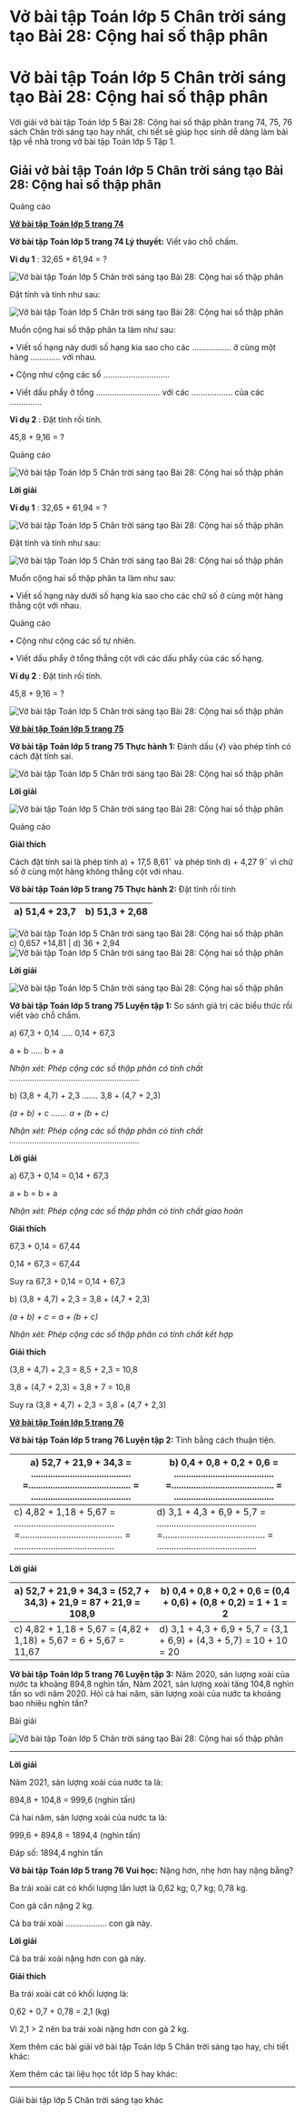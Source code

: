 # Vở bài tập Toán lớp 5 Chân trời sáng tạo Bài 28: Cộng hai số thập phân

# Vở bài tập Toán lớp 5 Chân trời sáng tạo Bài 28: Cộng hai số thập phân

Với giải vở bài tập Toán lớp 5 Bài 28: Cộng hai số thập phân trang 74, 75, 76 sách Chân trời sáng tạo hay nhất, chi tiết sẽ giúp học sinh dễ dàng làm bài tập về nhà trong vở bài tập Toán lớp 5 Tập 1.

## Giải vở bài tập Toán lớp 5 Chân trời sáng tạo Bài 28: Cộng hai số thập phân

Quảng cáo

[**Vở bài tập Toán lớp 5 trang 74**](https://vietjack.com/vbt-toan-5-ct/vbt-toan-lop-5-trang-74.jsp)

**Vở bài tập Toán lớp 5 trang 74 Lý thuyết:** Viết vào chỗ chấm.

**Ví dụ 1** : 32,65 + 61,94 = ?

![Vở bài tập Toán lớp 5 Chân trời sáng tạo Bài 28: Cộng hai số thập phân](https://vietjack.com/vbt-toan-5-ct/images/bai-28-cong-hai-so-thap-phan.PNG)

Đặt tính và tính như sau:

![Vở bài tập Toán lớp 5 Chân trời sáng tạo Bài 28: Cộng hai số thập phân](https://vietjack.com/vbt-toan-5-ct/images/bai-28-cong-hai-so-thap-phan-1.PNG)

Muốn cộng hai số thập phân ta làm như sau:

• Viết số hạng này dưới số hạng kia sao cho các ................. ở cùng một hàng ............. với nhau.

• Cộng như cộng các số .............................

• Viết dấu phẩy ở tổng ............................ với các .................. của các ..............

**Ví dụ 2** : Đặt tính rồi tính.

45,8 + 9,16 = ?

Quảng cáo

![Vở bài tập Toán lớp 5 Chân trời sáng tạo Bài 28: Cộng hai số thập phân](https://vietjack.com/vbt-toan-5-ct/images/bai-28-cong-hai-so-thap-phan-2.PNG)

**Lời giải**

**Ví dụ 1** : 32,65 + 61,94 = ?

![Vở bài tập Toán lớp 5 Chân trời sáng tạo Bài 28: Cộng hai số thập phân](https://vietjack.com/vbt-toan-5-ct/images/bai-28-cong-hai-so-thap-phan-3.PNG)

Đặt tính và tính như sau:

![Vở bài tập Toán lớp 5 Chân trời sáng tạo Bài 28: Cộng hai số thập phân](https://vietjack.com/vbt-toan-5-ct/images/bai-28-cong-hai-so-thap-phan-4.PNG)

Muốn cộng hai số thập phân ta làm như sau:

• Viết số hạng này dưới số hạng kia sao cho các chữ số ở cùng một hàng thẳng cột với nhau.

Quảng cáo

• Cộng như cộng các số tự nhiên.

• Viết dấu phẩy ở tổng thẳng cột với các dấu phẩy của các số hạng.

**Ví dụ 2** : Đặt tính rồi tính.

45,8 + 9,16 = ?

![Vở bài tập Toán lớp 5 Chân trời sáng tạo Bài 28: Cộng hai số thập phân](https://vietjack.com/vbt-toan-5-ct/images/bai-28-cong-hai-so-thap-phan-5.PNG)

[**Vở bài tập Toán lớp 5 trang 75**](https://vietjack.com/vbt-toan-5-ct/vbt-toan-lop-5-trang-75.jsp)

**Vở bài tập Toán lớp 5 trang 75 Thực hành 1:** Đánh dấu (√) vào phép tính có cách đặt tính sai.

![Vở bài tập Toán lớp 5 Chân trời sáng tạo Bài 28: Cộng hai số thập phân](https://vietjack.com/vbt-toan-5-ct/images/bai-28-cong-hai-so-thap-phan-6.PNG)

**Lời giải**

![Vở bài tập Toán lớp 5 Chân trời sáng tạo Bài 28: Cộng hai số thập phân](https://vietjack.com/vbt-toan-5-ct/images/bai-28-cong-hai-so-thap-phan-7.PNG)

Quảng cáo

**Giải thích**

Cách đặt tính sai là phép tính a) + 17,5 8,61¯ và phép tính d) + 4,27 9¯ vì chữ số ở cùng một hàng không thẳng cột với nhau.

**Vở bài tập Toán lớp 5 trang 75 Thực hành 2:** Đặt tính rồi tính 

a) 51,4 + 23,7 |  b) 51,3 + 2,68  
---|---  
![Vở bài tập Toán lớp 5 Chân trời sáng tạo Bài 28: Cộng hai số thập phân](https://vietjack.com/vbt-toan-5-ct/images/bai-28-cong-hai-so-thap-phan-10.PNG)  
c) 0,657 +14,81 |  d) 36 + 2,94  
![Vở bài tập Toán lớp 5 Chân trời sáng tạo Bài 28: Cộng hai số thập phân](https://vietjack.com/vbt-toan-5-ct/images/bai-28-cong-hai-so-thap-phan-10.PNG)  
  
**Lời giải**

![Vở bài tập Toán lớp 5 Chân trời sáng tạo Bài 28: Cộng hai số thập phân](https://vietjack.com/vbt-toan-5-ct/images/bai-28-cong-hai-so-thap-phan-8.PNG)

**Vở bài tập Toán lớp 5 trang 75 Luyện tập 1:** So sánh giá trị các biểu thức rồi viết vào chỗ chấm.

a) 67,3 + 0,14 ..... 0,14 + 67,3

a + b ..... b + a

_Nhận xét: Phép cộng các số thập phân có tính chất ........................................................._

b) (3,8 + 4,7) + 2,3 ....... 3,8 + (4,7 + 2,3)

_(a + b) + c ....... a + (b + c)_

_Nhận xét: Phép cộng các số thập phân có tính chất ........................................................._

**Lời giải**

a) 67,3 + 0,14 = 0,14 + 67,3

a + b = b + a

_Nhận xét: Phép cộng các số thập phân có tính chất giao hoán_

**Giải thích**

67,3 + 0,14 = 67,44

0,14 + 67,3 = 67,44

Suy ra 67,3 + 0,14 = 0,14 + 67,3

b) (3,8 + 4,7) + 2,3 = 3,8 + (4,7 + 2,3)

_(a + b) + c = a + (b + c)_

_Nhận xét: Phép cộng các số thập phân có tính chất kết hợp_

**Giải thích**

(3,8 + 4,7) + 2,3 = 8,5 + 2,3 = 10,8

3,8 + (4,7 + 2,3) = 3,8 + 7 = 10,8

Suy ra (3,8 + 4,7) + 2,3 = 3,8 + (4,7 + 2,3)

[**Vở bài tập Toán lớp 5 trang 76**](https://vietjack.com/vbt-toan-5-ct/vbt-toan-lop-5-trang-76.jsp)

**Vở bài tập Toán lớp 5 trang 76 Luyện tập 2:** Tính bằng cách thuận tiện.

a) 52,7 + 21,9 + 34,3 = ......................................... =.......................................... = ......................................... |  b) 0,4 + 0,8 + 0,2 + 0,6 = ......................................... =.......................................... = .........................................  
---|---  
c) 4,82 + 1,18 + 5,67 = ......................................... =.......................................... = ......................................... |  d) 3,1 + 4,3 + 6,9 + 5,7 = ......................................... =.......................................... = .........................................  
  
**Lời giải**

a) 52,7 + 21,9 + 34,3 = (52,7 + 34,3) + 21,9  = 87 + 21,9 = 108,9 |  b) 0,4 + 0,8 + 0,2 + 0,6 = (0,4 + 0,6) + (0,8 + 0,2) = 1 + 1  = 2  
---|---  
c) 4,82 + 1,18 + 5,67 = (4,82 + 1,18) + 5,67 = 6 + 5,67 = 11,67 |  d) 3,1 + 4,3 + 6,9 + 5,7 = (3,1 + 6,9) + (4,3 + 5,7) = 10 + 10 = 20  
  
**Vở bài tập Toán lớp 5 trang 76 Luyện tập 3:** Năm 2020, sản lượng xoài của nước ta khoảng 894,8 nghìn tấn, Năm 2021, sản lượng xoài tăng 104,8 nghìn tấn so với năm 2020. Hỏi cả hai năm, sản lượng xoài của nước ta khoảng bao nhiêu nghìn tấn?

Bài giải

![Vở bài tập Toán lớp 5 Chân trời sáng tạo Bài 28: Cộng hai số thập phân](https://vietjack.com/vbt-toan-5-ct/images/bai-28-cong-hai-so-thap-phan-11.PNG)

****

**Lời giải**

Năm 2021, sản lượng xoài của nước ta là:

894,8 + 104,8 = 999,6 (nghìn tấn)

Cả hai năm, sản lượng xoài của nước ta là:

999,6 + 894,8 = 1894,4 (nghìn tấn)

Đáp số: 1894,4 nghìn tấn

**Vở bài tập Toán lớp 5 trang 76 Vui học:** Nặng hơn, nhẹ hơn hay nặng bằng?

Ba trái xoài cát có khối lượng lần lượt là 0,62 kg; 0,7 kg; 0,78 kg. 

Con gà cân nặng 2 kg. 

Cả ba trái xoài .................. con gà này.

**Lời giải**

Cả ba trái xoài nặng hơn con gà này.

**Giải thích**

Ba trái xoài cát có khối lượng là:

0,62 + 0,7 + 0,78 = 2,1 (kg)

Vì 2,1 > 2 nên ba trái xoài nặng hơn con gà 2 kg.

Xem thêm các bài giải vở bài tập Toán lớp 5 Chân trời sáng tạo hay, chi tiết khác:

Xem thêm các tài liệu học tốt lớp 5 hay khác:

* * *

Giải bài tập lớp 5 Chân trời sáng tạo khác
